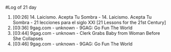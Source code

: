 #Log of 21 day

1. [00:26] 14. Laicismo. Acepta Tu Sombra - 14. Laicismo. Acepta Tu Sombra - 21 lecciones para el siglo XXI [21 Lessons for the 21st Century]
1. [03:36] 9gag.com - unknown - 9GAG: Go Fun The World
1. [03:44] 9gag.com - unknown - Clerk Grabs Baby from Woman Before She Collapses
1. [03:46] 9gag.com - unknown - 9GAG: Go Fun The World
